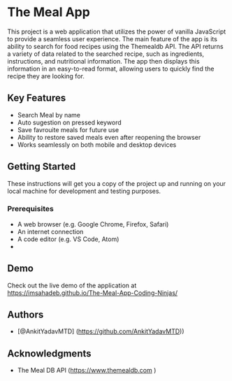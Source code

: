# The Meal App 
This project is a web application that utilizes the power of vanilla JavaScript to provide a seamless user experience. The main feature of the app is its ability to search for food recipes using the Themealdb API. The API returns a variety of data related to the searched recipe, such as ingredients, instructions, and nutritional information. The app then displays this information in an easy-to-read format, allowing users to quickly find the recipe they are looking for.

## Key Features

- Search Meal by name
- Auto sugestion on pressed keyword
- Save favrouite meals for future use
- Ability to restore saved meals even after reopening the browser
- Works seamlessly on both mobile and desktop devices

## Getting Started

These instructions will get you a copy of the project up and running on your local machine for development and testing purposes.

### Prerequisites

- A web browser (e.g. Google Chrome, Firefox, Safari)
- An internet connection
- A code editor (e.g. VS Code, Atom)
- 
## Demo

Check out the live demo of the application at https://imsahadeb.github.io/The-Meal-App-Coding-Ninjas/

## Authors

- [@AnkitYadavMTD] (https://github.com/AnkitYadavMTD))

## Acknowledgments

- The Meal DB API (https://www.themealdb.com )
